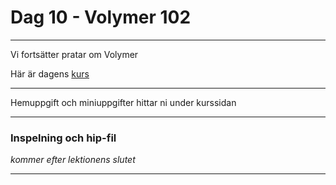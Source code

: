 
# **Dag 10 - Volymer 102**
___

Vi fortsätter pratar om Volymer


Här är dagens [kurs](https://github.com/Studio-Konkret/Technical-Direction/tree/main/Kursmoment/114_Volymer_02)

___
Hemuppgift och miniuppgifter hittar ni under kurssidan

___
### **Inspelning och hip-fil**
*kommer efter lektionens slutet*
___



